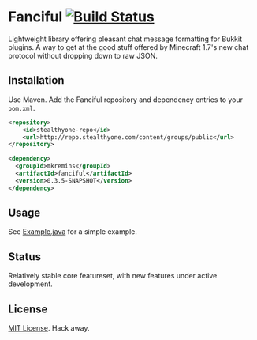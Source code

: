 Fanciful [![Build Status](https://travis-ci.org/mkremins/fanciful.svg?branch=master)](https://travis-ci.org/mkremins/fanciful)
========
Lightweight library offering pleasant chat message formatting for Bukkit plugins. A way to get at the good stuff offered by Minecraft 1.7's new chat protocol without dropping down to raw JSON.

Installation
--------
Use Maven. Add the Fanciful repository and dependency entries to your `pom.xml`.

```xml
<repository>
    <id>stealthyone-repo</id>
    <url>http://repo.stealthyone.com/content/groups/public</url>
</repository>

<dependency>
  <groupId>mkremins</groupId>
  <artifactId>fanciful</artifactId>
  <version>0.3.5-SNAPSHOT</version>
</dependency>
```

Usage
--------
See [Example.java](http://github.com/mkremins/fanciful/tree/master/src/example/java/mkremins/fanciful/Example.java) for a simple example.

Status
--------
Relatively stable core featureset, with new features under active development.

License
--------
[MIT License](http://opensource.org/licenses/MIT). Hack away.
